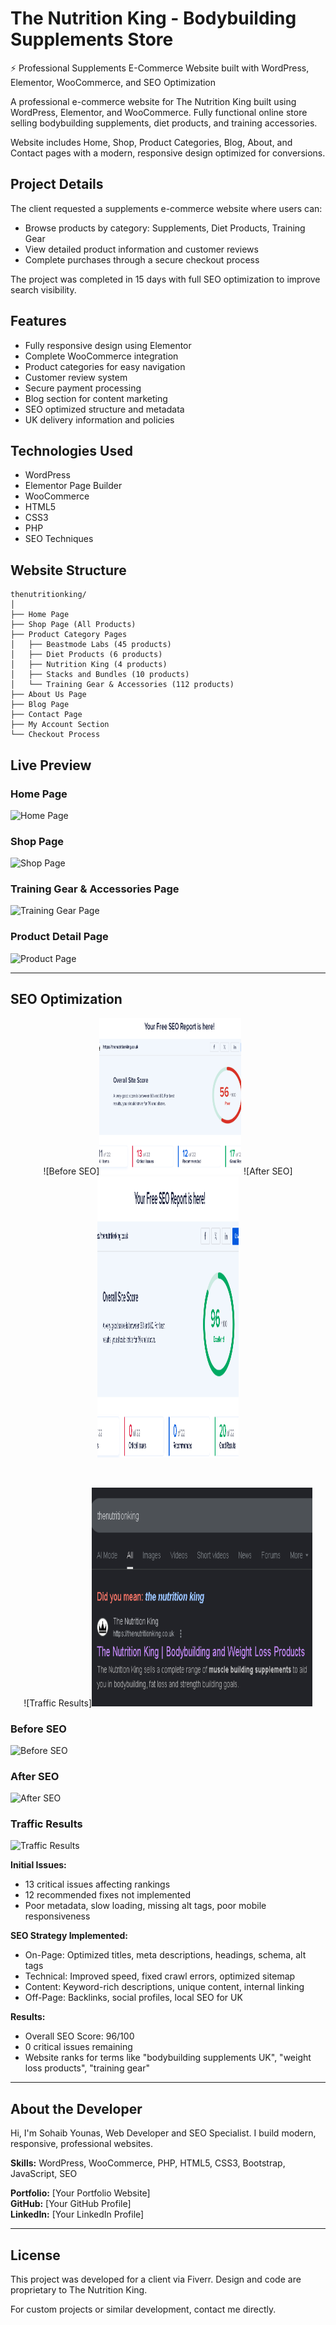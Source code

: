 # The Nutrition King - Bodybuilding Supplements Store

⚡ Professional Supplements E-Commerce Website built with WordPress, Elementor, WooCommerce, and SEO Optimization

A professional e-commerce website for The Nutrition King built using WordPress, Elementor, and WooCommerce. Fully functional online store selling bodybuilding supplements, diet products, and training accessories.  

Website includes Home, Shop, Product Categories, Blog, About, and Contact pages with a modern, responsive design optimized for conversions.  

## Project Details

The client requested a supplements e-commerce website where users can:

- Browse products by category: Supplements, Diet Products, Training Gear
- View detailed product information and customer reviews
- Complete purchases through a secure checkout process

The project was completed in 15 days with full SEO optimization to improve search visibility.

## Features

- Fully responsive design using Elementor
- Complete WooCommerce integration
- Product categories for easy navigation
- Customer review system
- Secure payment processing
- Blog section for content marketing
- SEO optimized structure and metadata
- UK delivery information and policies

## Technologies Used

- WordPress
- Elementor Page Builder
- WooCommerce
- HTML5
- CSS3
- PHP
- SEO Techniques

## Website Structure

```
thenutritionking/
│
├── Home Page
├── Shop Page (All Products)
├── Product Category Pages
│   ├── Beastmode Labs (45 products)
│   ├── Diet Products (6 products)
│   ├── Nutrition King (4 products)
│   ├── Stacks and Bundles (10 products)
│   └── Training Gear & Accessories (112 products)
├── About Us Page
├── Blog Page
├── Contact Page
├── My Account Section
└── Checkout Process
```

## Live Preview

### Home Page
![Home Page](https://via.placeholder.com/800x500/3498db/ffffff?text=Home+Page)

### Shop Page
![Shop Page](https://via.placeholder.com/800x500/e74c3c/ffffff?text=Shop+Page)

### Training Gear & Accessories Page
![Training Gear Page](https://via.placeholder.com/800x500/2ecc71/ffffff?text=Training+Gear+Page)

### Product Detail Page
![Product Page](https://via.placeholder.com/800x500/9b59b6/ffffff?text=Product+Detail+Page)

---

## SEO Optimization
<p align="center">
  ![Before SEO]<img src="screenshots/Before Seo .png" alt="Screenshot 1" width="45%" height="250px" />
  ![After SEO]<img src="screenshots/After Seo .png" alt="Screenshot 2" width="45%" height="450px" />
</p>  
<br>
<p align="center">
  ![Traffic Results]<img src="screenshots/Google Search.png" alt="Screenshot 3" width="70%" height="350px" />
</p> 

### Before SEO
![Before SEO](https://via.placeholder.com/400x250/e74c3c/ffffff?text=Before+SEO)

### After SEO
![After SEO](https://via.placeholder.com/400x250/2ecc71/ffffff?text=After+SEO)

### Traffic Results
![Traffic Results](https://via.placeholder.com/800x400/3498db/ffffff?text=Traffic+Results)

**Initial Issues:**

- 13 critical issues affecting rankings
- 12 recommended fixes not implemented
- Poor metadata, slow loading, missing alt tags, poor mobile responsiveness

**SEO Strategy Implemented:**

- On-Page: Optimized titles, meta descriptions, headings, schema, alt tags
- Technical: Improved speed, fixed crawl errors, optimized sitemap
- Content: Keyword-rich descriptions, unique content, internal linking
- Off-Page: Backlinks, social profiles, local SEO for UK

**Results:**

- Overall SEO Score: 96/100
- 0 critical issues remaining
- Website ranks for terms like "bodybuilding supplements UK", "weight loss products", "training gear"

---

## About the Developer

Hi, I'm Sohaib Younas, Web Developer and SEO Specialist. I build modern, responsive, professional websites.

**Skills:** WordPress, WooCommerce, PHP, HTML5, CSS3, Bootstrap, JavaScript, SEO

**Portfolio:** [Your Portfolio Website]  
**GitHub:** [Your GitHub Profile]  
**LinkedIn:** [Your LinkedIn Profile]

---

## License

This project was developed for a client via Fiverr. Design and code are proprietary to The Nutrition King.

For custom projects or similar development, contact me directly.

